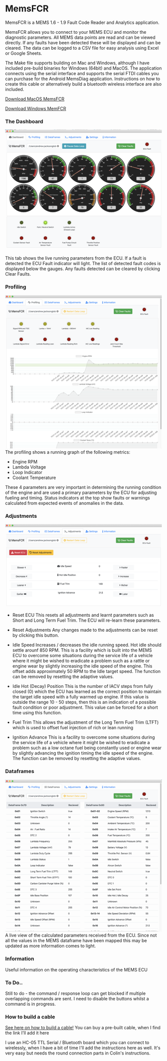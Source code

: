 # MemsFCR 
MemsFCR is a MEMS 1.6 - 1.9 Fault Code Reader and Analytics application.

MemsFCR allows you to connect to your MEMS ECU and monitor the diagnostic parameters.
All MEMS data points are read and can be viewed directly. If any faults have been detected these will be displayed and can be cleared.
The data can be logged to a CSV file for easy analysis using Excel or Google Sheets.

The Make file supports building on Mac and Windows, although I have included pre-build binaries for Windows (64bit) and MacOS.
The application connects using the serial interface and supports the serial FTDI cables you can purchase for the Android MemsDiag application. Instructions on how to create this cable or alternatively build a bluetooth wireless interface are also included.

[Download MacOS MemsFCR](https://github.com/andrewdjackson/memsfcr/raw/master/dist/MacOS-MemsFCR.zip)

[Download Windows MemFCR](https://github.com/andrewdjackson/memsfcr/raw/master/dist/Windows-MemsFCR.zip)

### The Dashboard
![Dashboard](./resources/screenshots/dashboard.png)
This tab shows the live running parameters from the ECU. If a fault is detected the ECU Fault indicator will light. The list of detected fault codes is displayed below the gauges. Any faults detected can be cleared by clicking Clear Faults.

### Profiling
![Profiling](./resources/screenshots/profiling.png)
The profiling shows a running graph of the following metrics:
* Engine RPM
* Lambda Voltage
* Loop Indicator
* Coolant Temperature

These 4 parameters are very important in determining the running condition of the engine and are used a primary parameters by the ECU for adjusting fueling and timing. Status indicators at the top show faults or warnings calculated from expected events of anomalies in the data. 

### Adjustments
![Adjustments](./resources/screenshots/adjustments.png)
* Reset ECU
This resets all adjustments and learnt parameters such as Short and Long Term Fuel Trim. The ECU will re-learn these parameters. 

* Reset Adjustments
Any changes made to the adjustments can be reset by clicking this button.

* Idle Speed
Increases / decreases the idle running speed. Hot idle should settle arounf 850 RPM.
This is a facility which is built into the MEMS ECU to overcome some situations during the service life of a vehicle where it might be wished to eradicate a problem such as a rattle or engine wear by slightly increasing the idle speed of the engine. This offset adds approximately 50 RPM to the Idle target speed. The function can be removed by resetting the adaptive values.

* Idle Hot (Decay) Position
 This is the number of IACV steps from fully closed (0) which the ECU has learned as the correct position to maintain the target idle speed with a fully warmed up engine. If this value is outside the range 10 - 50 steps, then this is an indication of a possible fault condition or poor adjustment. This value can be forced for a short time using this function.

* Fuel Trim
This allows the adjustment of the Long Term Fuel Trim (LTFT) which is used to offset fuel injection of rich or lean running

* Ignition Advance
This is a facility to overcome some situations during the service life of a vehicle where it might be wished to eradicate a problem such as a low octane fuel being constantly used or engine wear by slightly advancing the ignition timing the idle speed of the engine. The function can be removed by resetting the adaptive values.

### Dataframes
![Dataframes](./resources/screenshots/dataframes.png)
A live view of the calculated parameters received from the ECU. Since not all the values in the MEMS dataframe have been mapped this may be updated as more information comes to light.

### Information
Useful information on the operating characteristics of the MEMS ECU

### To Do..
Still to do - the command / response loop can get blocked if multiple overlapping commands are sent. I need to disable the buttons whilst a command is in progress.

### How to build a cable
[See here on how to build a cable!](https://colinbourassa.github.io/car_stuff/mems_interface/#building-a-cable)
You can buy a pre-built cable, when I find the link I'll add it here

I use an HC-05 TTL Serial / Bluetooth board which you can connect to wirelessly, when I have a bit of time I'll add the instructions here as well.
It's very easy but needs the round connection parts in Colin's instructions.
